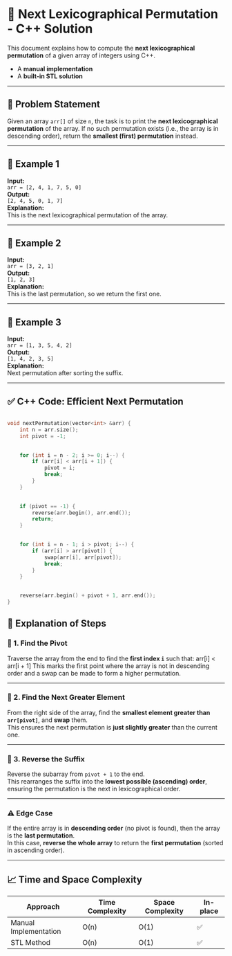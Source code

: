 # 🔁 Next Lexicographical Permutation - C++ Solution

This document explains how to compute the **next lexicographical permutation** of a given array of integers using C++.
- A **manual implementation**
- A **built-in STL solution**
---

## 📘 Problem Statement

Given an array `arr[]` of size `n`, the task is to print the **next lexicographical permutation** of the array. If no such permutation exists (i.e., the array is in descending order), return the **smallest (first) permutation** instead.

---

## 🔹 Example 1

**Input:**  
`arr = [2, 4, 1, 7, 5, 0]`  
**Output:**  
`[2, 4, 5, 0, 1, 7]`  
**Explanation:**  
This is the next lexicographical permutation of the array.

---

## 🔹 Example 2

**Input:**  
`arr = [3, 2, 1]`  
**Output:**  
`[1, 2, 3]`  
**Explanation:**  
This is the last permutation, so we return the first one.

---

## 🔹 Example 3

**Input:**  
`arr = [1, 3, 5, 4, 2]`  
**Output:**  
`[1, 4, 2, 3, 5]`  
**Explanation:**  
Next permutation after sorting the suffix.

---

## ✅ C++ Code: Efficient Next Permutation

```cpp

void nextPermutation(vector<int> &arr) {
    int n = arr.size(); 
    int pivot = -1;

    
    for (int i = n - 2; i >= 0; i--) {
        if (arr[i] < arr[i + 1]) {
            pivot = i;
            break;
        }
    }

    
    if (pivot == -1) {
        reverse(arr.begin(), arr.end());
        return;
    }

  
    for (int i = n - 1; i > pivot; i--) {
        if (arr[i] > arr[pivot]) {
            swap(arr[i], arr[pivot]);
            break;
        }
    }

   
    reverse(arr.begin() + pivot + 1, arr.end());
}
```
## 🧠 Explanation of Steps

### 🔹 1. Find the Pivot
Traverse the array from the end to find the **first index `i`** such that: arr[i] < arr[i + 1]
This marks the first point where the array is not in descending order and a swap can be made to form a higher permutation.

---

### 🔹 2. Find the Next Greater Element
From the right side of the array, find the **smallest element greater than `arr[pivot]`**, and **swap** them.  
This ensures the next permutation is **just slightly greater** than the current one.

---

### 🔹 3. Reverse the Suffix
Reverse the subarray from `pivot + 1` to the end.  
This rearranges the suffix into the **lowest possible (ascending) order**, ensuring the permutation is the next in lexicographical order.

---

### ⚠️ Edge Case
If the entire array is in **descending order** (no pivot is found), then the array is the **last permutation**.  
In this case, **reverse the whole array** to return the **first permutation** (sorted in ascending order).

---

## 📈 Time and Space Complexity

| Approach              | Time Complexity | Space Complexity | In-place |
|-----------------------|-----------------|------------------|----------|
| Manual Implementation | O(n)            | O(1)             | ✅        |
| STL Method            | O(n)            | O(1)             | ✅        |

